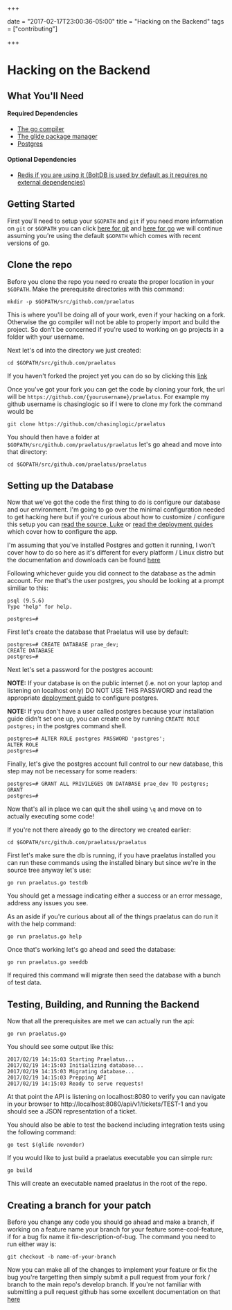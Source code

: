 +++

date = "2017-02-17T23:00:36-05:00"
title = "Hacking on the Backend"
tags = ["contributing"]

+++
# Hacking on the Backend

## What You'll Need

#### Required Dependencies

- [The go compiler](https://golang.org/downloads)
- [The glide package manager](https://github.com/Masterminds/glide)
- [Postgres](https://postgresql.org/download)

#### Optional Dependencies

- [Redis if you are using it (BoltDB is used by default as it requires no external dependencies)](https://redis.io/downoad)

## Getting Started

First you'll need to setup your `$GOPATH` and `git` if you need more 
information on `git` or `$GOPATH` you can click 
[here for git](https://try.github.io/levels/1/challenges/1) and 
[here for go](https://golang.org/doc/install) we will continue assuming you're
using the default `$GOPATH` which comes with recent versions of go.

## Clone the repo

Before you clone the repo you need ro create the proper location in your 
`$GOPATH`. Make the prerequisite directories with this command:

```
mkdir -p $GOPATH/src/github.com/praelatus
```

This is where you'll be doing all of your work, even if your hacking on a fork.
Otherwise the go compiler will not be able to properly import and build the
project. So don't be concerned if you're used to working on go projects in a
folder with your username.

Next let's cd into the directory we just created:

```
cd $GOPATH/src/github.com/praelatus
```

If you haven't forked the project yet you can do so by clicking this 
[link](https://github.com/praelatus/praelatus#fork-destination-box)

Once you've got your fork you can get the code by cloning your fork, the url
will be `https://github.com/{yourusername}/praelatus`. For example my github
username is chasinglogic so if I were to clone my fork the command would be

```
git clone https://github.com/chasinglogic/praelatus
```

You should then have a folder at `$GOPATH/src/github.com/praelatus/praelatus`
let's go ahead and move into that directory:

```
cd $GOPATH/src/github.com/praelatus/praelatus
```

## Setting up the Database

Now that we've got the code the first thing to do is configure our database and
our environment. I'm going to go over the minimal configuration needed to get
hacking here but if you're curious about how to customize / configure this
setup you can [read the source, Luke](https://raw.githubusercontent.com/praelatus/praelatus/develop/config/config.go)
or [read the deployment guides](/deployments/linux)
which cover how to configure the app.

I'm assuming that you've installed Postgres and gotten it running, I won't
cover how to do so here as it's different for every platform / Linux distro but
the documentation and downloads can be found
[here](https://postgresql.org/download)

Following whichever guide you did connect to the database as the admin account.
For me that's the user postgres, you should be looking at a prompt similiar to
this:

```
psql (9.5.6)
Type "help" for help.

postgres=# 
```

First let's create the database that Praelatus will use by default:

```
postgres=# CREATE DATABASE prae_dev;
CREATE DATABASE
postgres=# 
```

Next let's set a password for the postgres account:

**NOTE:** If your database is on the public internet (i.e. not on your laptop 
and listening on localhost only) DO NOT USE THIS PASSWORD and read the 
appropriate [deployment guide](/deployments) to 
configure postgres.

**NOTE:** If you don't have a user called postgres because your installation
guide didn't set one up, you can create one by running `CREATE ROLE postgres;` 
in the postgres command shell.

```
postgres=# ALTER ROLE postgres PASSWORD 'postgres';
ALTER ROLE
postgres=# 
```

Finally, let's give the postgres account full control to our new database, this
step may not be necessary for some readers:

```
postgres=# GRANT ALL PRIVILEGES ON DATABASE prae_dev TO postgres;
GRANT
postgres=# 
```

Now that's all in place we can quit the shell using `\q` and move on to
actually executing some code!

If you're not there already go to the directory we created earlier:

```
cd $GOPATH/src/github.com/praelatus/praelatus
```

First let's make sure the db is running, if you have praelatus installed you
can run these commands using the installed binary but since we're in the source
tree anyway let's use:

```
go run praelatus.go testdb
```

You should get a message indicating either a success or an error message,
address any issues you see. 

As an aside if you're curious about all of the things praelatus can do run it 
with the help command:

```
go run praelatus.go help
```

Once that's working let's go ahead and seed the database:

```
go run praelatus.go seeddb
```

If required this command will migrate then seed the database with a bunch of
test data. 


## Testing, Building, and Running the Backend

Now that all the prerequisites are met we can actually run the api:

```
go run praelatus.go
```

You should see some output like this:

```
2017/02/19 14:15:03 Starting Praelatus...
2017/02/19 14:15:03 Initializing database...
2017/02/19 14:15:03 Migrating database...
2017/02/19 14:15:03 Prepping API
2017/02/19 14:15:03 Ready to serve requests!
```

At that point the API is listening on localhost:8080 to verify you can navigate
in your browser to http://localhost:8080/api/v1/tickets/TEST-1 and you should 
see a JSON representation of a ticket.

You should also be able to test the backend including integration tests using
the following command:

```
go test $(glide novendor)
```

If you would like to just build a praelatus executable you can simple run:

```
go build
```

This will create an executable named praelatus in the root of the repo.

## Creating a branch for your patch

Before you change any code you should go ahead and make a branch, if working on
a feature name your branch for your feature some-cool-feature, if for a bug fix 
name it fix-description-of-bug. The command you need to run either way is:

```
git checkout -b name-of-your-branch
```

Now you can make all of the changes to implement your feature or fix the bug
you're targetting then simply submit a pull request from your fork / branch to
the main repo's develop branch. If you're not familiar with submitting a pull
request github has some excellent documentation on that
[here](https://help.github.com/articles/creating-a-pull-request/)

